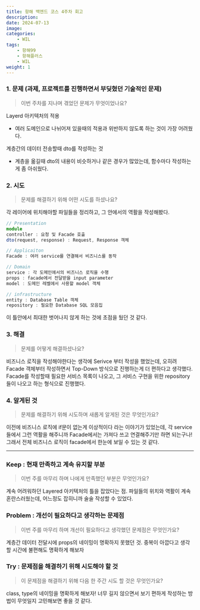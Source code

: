 ```yaml
---
title: 항해 백엔드 코스 4주차 회고
description: 
date: 2024-07-13
image: 
categories:
    - WIL
tags:
    - 항해99
    - 항해플러스
    - WIL
weight: 1
---
```

### 1. 문제 **(과제, 프로젝트를 진행하면서 부딪혔던 기술적인 문제)**
>이번 주차를 지나며 겪었던 문제가 무엇이었나요?

Layerd 아키텍처의 적용
- 여러 도메인으로 나뉘어져 있을때의 적용과 위반하지 않도록 하는 것이 가장 어려웠다.

계층간의 데이터 전송할때 dto를 작성하는 것
- 계층을 옮길때 dto의 내용이 비슷하거나 같은 경우가 많았는데, 함수마다 작성하는게 좀 아쉬웠다.

### **2. 시도**
>문제를 해결하기 위해 어떤 시도를 하셨나요?

각 레이어에 위치해야할 파일들을 정리하고, 그 안에서의 역활을 작성해봤다.
```ts
// Presentation
module
controller : 요청 및 Facade 호출
dto(request, response) : Request, Response 객체

// Applicaiton
Facade : 여러 service를 연결해서 비즈니스를 동작

// Domain
service : 각 도메인에서의 비즈니스 로직을 수행
props : facade에서 전달받을 input parameter
model : 도메인 레벨에서 사용할 model 객체

// infrastructure
entity : Database Table 객체
repository : 필요한 Database SQL 모음집
```
이 틀안에서 최대한 벗어나지 않게 하는 것에 초점을 뒀던 것 같다.

### **3. 해결**
>문제를 어떻게 해결하셨나요?

비즈니스 로직을 작성해야한다는 생각에 Serivce 부터 작성을 했었는데, 오히려 Facade 객체부터 작성하면서 Top-Down 방식으로 진행하는게 더 편하다고 생각했다. Facade를 작성할때 필요한 서비스 목록이 나오고, 그 서비스 구현을 위한 repository들이 나오고 하는 형식으로 진행했다.

### **4. 알게된 것**
>문제를 해결하기 위해 시도하며 새롭게 알게된 것은 무엇인가요? 

이전에 비즈니스 로직에 if문이 없는게 이상적이다 라는 이야기가 있었는데, 각 service들에서 그런 역활을 해주니까 Facade에서는 가져다 쓰고 연결해주기만 하면 되는구나! 그래서 전체 비즈니스 로직이 facade에서 한눈에 보일 수 있는 것 같다.

---

### **Keep : 현재 만족하고 계속 유지할 부분**
>이번 주를 마무리 하며 나에게 만족했던 부분은 무엇인가요?

계속 어려워하던 Layered 아키텍처의 틀을 잡았다는 점. 파일들의 위치와 역활이 계속 혼란스러웠는데, 어느정도 잡히니까 술술 작성할 수 있었다.

### **Problem : 개선이 필요하다고 생각하는 문제점**
>이번 주를 마무리 하며 개선이 필요하다고 생각했던 문제점은 무엇인가요?

계층간 데이터 전달시에 props의 네이밍이 명확하지 못했던 것. 중복이 아깝다고 생각할 시간에 불편해도 명확하게 해보자

### **Try : 문제점을 해결하기 위해 시도해야 할 것**
>이 문제점을 해결하기 위해 다음 한 주간 시도 할 것은 무엇인가요? 

class, type의 네이밍을 명확하게 해보자! 너무 길지 않으면서 보기 편하게 작성하는 방법이 무엇일지 고민해보면 좋을 것 같다.